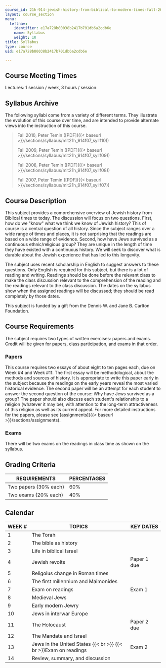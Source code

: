 ```yaml
---
course_id: 21h-914-jewish-history-from-biblical-to-modern-times-fall-2007
layout: course_section
menu:
  leftnav:
    identifier: e17a728b80038b2417b701db6a2cdb6e
    name: Syllabus
    weight: 10
title: Syllabus
type: course
uid: e17a728b80038b2417b701db6a2cdb6e

---
```


Course Meeting Times
--------------------

Lectures: 1 session / week, 3 hours / session

Syllabus Archive
----------------

The following syllabi come from a variety of different terms. They illustrate the evolution of this course over time, and are intended to provide alternate views into the instruction of this course.

> Fall 2010, Peter Temin ([PDF]({{< baseurl >}}/sections/syllabus/mit21h_914f07_syllf10))
> 
> Fall 2009, Peter Temin ([PDF]({{< baseurl >}}/sections/syllabus/mit21h_914f07_syllf09))
> 
> Fall 2008, Peter Temin ([PDF]({{< baseurl >}}/sections/syllabus/mit21h_914f07_syllf08))
> 
> Fall 2007, Peter Temin ([PDF]({{< baseurl >}}/sections/syllabus/mit21h_914f07_syllf07))

Course Description
------------------

This subject provides a comprehensive overview of Jewish history from Biblical times to today. The discussion will focus on two questions. First, how do we "know" what we think we know of Jewish history? This of course is a central question of all history. Since the subject ranges over a wide range of times and places, it is not surprising that the readings are based on a wide range of evidence. Second, how have Jews survived as a continuous ethnic/religious group? They are unique in the length of time they have existed with a continuous history. We will seek to discover what is durable about the Jewish experience that has led to this longevity.

The subject uses recent scholarship in English to suggest answers to these questions. Only English is required for this subject, but there is a lot of reading and writing. Readings should be done before the relevant class to make the class discussion relevant to the comprehension of the reading and the readings relevant to the class discussion. The dates on the syllabus show when the assigned readings will be discussed; they should be read completely by those dates.

This subject is funded by a gift from the Dennis W. and Jane B. Carlton Foundation.

Course Requirements
-------------------

The subject requires two types of written exercises: papers and exams. Credit will be given for papers, class participation, and exams in that order.

### Papers

This course requires two essays of about eight to ten pages each, due on Week #4 and Week #11. The first essay will be methodological, about the methods and sources of history. It is appropriate to write this paper early in the subject because the readings on the early years reveal the most varied historical evidence. The second paper will be an attempt for each student to answer the second question of the course: Why have Jews survived as a group? The paper should also discuss each student's relationship to a religion (whatever it may be), with attention to the long-term attractiveness of this religion as well as its current appeal. For more detailed instructions for the papers, please see [assignments]({{< baseurl >}}/sections/assignments).

### Exams

There will be two exams on the readings in class time as shown on the syllabus.

Grading Criteria
----------------

| REQUIREMENTS | PERCENTAGES |
| --- | --- |
| Two papers (30% each) | 60% |
| Two exams (20% each) | 40% 

Calendar
--------

| WEEK # | TOPICS | KEY DATES |
| --- | --- | --- |
| 1 | The Torah | &nbsp; |
| 2 | The bible as history | &nbsp; |
| 3 | Life in biblical Israel | &nbsp; |
| 4 | Jewish revolts | Paper 1 due |
| 5 | Religoius change in Roman times | &nbsp; |
| 6 | The first millennium and Maimonides | &nbsp; |
| 7 | Exam on readings | Exam 1 |
| 8 | Medieval Jews | &nbsp; |
| 9 | Early modern Jewry | &nbsp; |
| 10 | Jews in interwar Europe | &nbsp; |
| 11 | The Holocaust | Paper 2 due |
| 12 | The Mandate and Israel | &nbsp; |
| 13 | Jews in the United States  {{< br >}}  {{< br >}}Exam on readings | Exam 2 |
| 14 | Review, summary, and discussion |